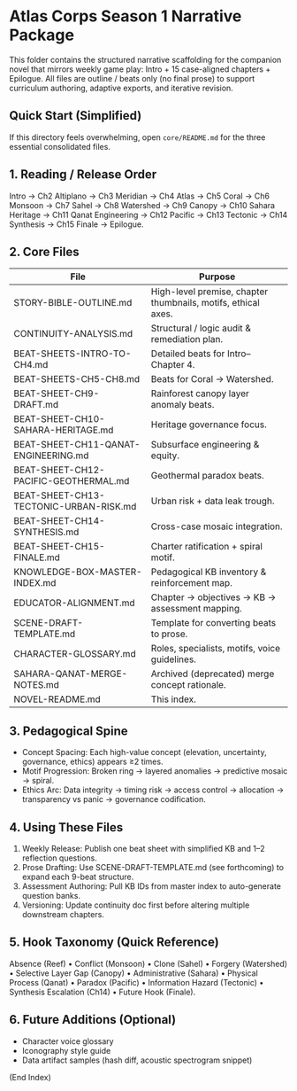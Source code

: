 <!-- DEPRECATION NOTICE: This index superseded by NOVEL-MASTER.md / NOVEL-CREATOR-GUIDE.md / NOVEL-EDU-OPS.md (2025-10-07). Retained read-only for historical reference. -->
# Atlas Corps Season 1 Narrative Package

This folder contains the structured narrative scaffolding for the companion novel that mirrors weekly game play: Intro + 15 case-aligned chapters + Epilogue. All files are outline / beats only (no final prose) to support curriculum authoring, adaptive exports, and iterative revision.

## Quick Start (Simplified)
If this directory feels overwhelming, open `core/README.md` for the three essential consolidated files.

## 1. Reading / Release Order
Intro → Ch2 Altiplano → Ch3 Meridian → Ch4 Atlas → Ch5 Coral → Ch6 Monsoon → Ch7 Sahel → Ch8 Watershed → Ch9 Canopy → Ch10 Sahara Heritage → Ch11 Qanat Engineering → Ch12 Pacific → Ch13 Tectonic → Ch14 Synthesis → Ch15 Finale → Epilogue.

## 2. Core Files
| File | Purpose |
|------|---------|
| STORY-BIBLE-OUTLINE.md | High-level premise, chapter thumbnails, motifs, ethical axes. |
| CONTINUITY-ANALYSIS.md | Structural / logic audit & remediation plan. |
| BEAT-SHEETS-INTRO-TO-CH4.md | Detailed beats for Intro–Chapter 4. |
| BEAT-SHEETS-CH5-CH8.md | Beats for Coral → Watershed. |
| BEAT-SHEET-CH9-DRAFT.md | Rainforest canopy layer anomaly beats. |
| BEAT-SHEET-CH10-SAHARA-HERITAGE.md | Heritage governance focus. |
| BEAT-SHEET-CH11-QANAT-ENGINEERING.md | Subsurface engineering & equity. |
| BEAT-SHEET-CH12-PACIFIC-GEOTHERMAL.md | Geothermal paradox beats. |
| BEAT-SHEET-CH13-TECTONIC-URBAN-RISK.md | Urban risk + data leak trough. |
| BEAT-SHEET-CH14-SYNTHESIS.md | Cross-case mosaic integration. |
| BEAT-SHEET-CH15-FINALE.md | Charter ratification + spiral motif. |
| KNOWLEDGE-BOX-MASTER-INDEX.md | Pedagogical KB inventory & reinforcement map. |
| EDUCATOR-ALIGNMENT.md | Chapter → objectives → KB → assessment mapping. |
| SCENE-DRAFT-TEMPLATE.md | Template for converting beats to prose. |
| CHARACTER-GLOSSARY.md | Roles, specialists, motifs, voice guidelines. |
| SAHARA-QANAT-MERGE-NOTES.md | Archived (deprecated) merge concept rationale. |
| NOVEL-README.md | This index. |

## 3. Pedagogical Spine
- Concept Spacing: Each high-value concept (elevation, uncertainty, governance, ethics) appears ≥2 times.
- Motif Progression: Broken ring → layered anomalies → predictive mosaic → spiral.
- Ethics Arc: Data integrity → timing risk → access control → allocation → transparency vs panic → governance codification.

## 4. Using These Files
1. Weekly Release: Publish one beat sheet with simplified KB and 1–2 reflection questions.
2. Prose Drafting: Use SCENE-DRAFT-TEMPLATE.md (see forthcoming) to expand each 9-beat structure.
3. Assessment Authoring: Pull KB IDs from master index to auto-generate question banks.
4. Versioning: Update continuity doc first before altering multiple downstream chapters.

## 5. Hook Taxonomy (Quick Reference)
Absence (Reef) • Conflict (Monsoon) • Clone (Sahel) • Forgery (Watershed) • Selective Layer Gap (Canopy) • Administrative (Sahara) • Physical Process (Qanat) • Paradox (Pacific) • Information Hazard (Tectonic) • Synthesis Escalation (Ch14) • Future Hook (Finale).

## 6. Future Additions (Optional)
- Character voice glossary
- Iconography style guide
- Data artifact samples (hash diff, acoustic spectrogram snippet)

(End Index)

